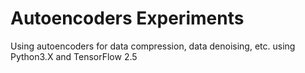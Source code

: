 # Autoencoders Experiments

Using autoencoders for data compression, data denoising, etc. using Python3.X and TensorFlow 2.5
